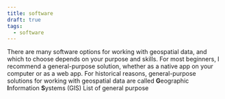 ```yaml
---
title: software
draft: true
tags:
  - software
---
```

 
There are many software options for working with geospatial data, and which to choose depends on your purpose and skills. For most beginners, I recommend a general-purpose solution, whether as a native app on your computer or as a web app. For historical reasons, general-purpose solutions for working with geospatial data are called **G**eographic **I**nformation **S**ystems (GIS)
List of general purpose 